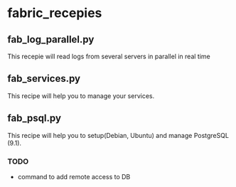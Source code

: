 fabric_recepies
===============

##	fab_log_parallel.py

This recepie will read logs from several servers in parallel in real time

##  fab_services.py

This recipe will help you to manage your services.

## fab_psql.py

This recipe will help you to setup(Debian, Ubuntu) and manage PostgreSQL (9.1).


### TODO

* command to add remote access to DB
